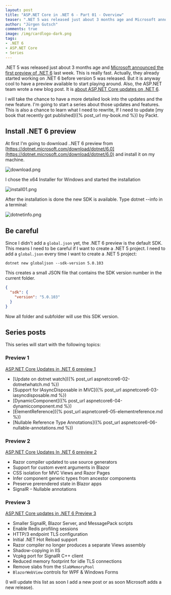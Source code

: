 ```yaml
---
layout: post
title: "ASP.​NET Core in .NET 6 - Part 01 - Overview"
teaser: ".NET 5 was released just about 3 months age and Microsoft announced the first preview of .NET 6 last week. This is really fast. Actually they already started working on .NET 6 before version 5 was released. But it is anyway cool to have a preview available to start playing around. Also the ASP.NET team wrote a new blog post. It is about ASP.NET Core updates on .NET 6. I will take the chance to have more detailed look into the updates and the new feature. I'm going to start a series about those updates and features."
author: "Jürgen Gutsch"
comments: true
image: /img/cardlogo-dark.png
tags: 
- .NET 6
- ASP.NET Core
- Series
---
```


.NET 5 was released just about 3 months age and [Microsoft announced the first preview of .NET 6](https://devblogs.microsoft.com/dotnet/announcing-net-6-preview-1/) last week. This is really fast. Actually, they already started working on .NET 6 before version 5 was released. But it is anyway cool to have a preview available to start playing around. Also, the ASP.NET team wrote a new blog post. It is [about ASP.NET Core updates on .NET 6](https://devblogs.microsoft.com/aspnet/asp-net-core-updates-in-net-6-preview-1/).

I will take the chance to have a more detailed look into the updates and the new feature. I'm going to start a series about those updates and features. This is also a chance to learn what I need to rewrite, If I need to update [my book that recently got published]({% post_url my-book.md %}) by Packt.

## Install .NET 6 preview

At first I'm going to download ..NET 6 preview from [https://dotnet.microsoft.com/download/dotnet/6.0](https://dotnet.microsoft.com/download/dotnet/6.0) and  install it on my machine.

![download.png]({{site.baseurl}}/img/aspnetcore6/download.png)

I chose the x64 Installer for Windows and started the installation

![install01.png]({{site.baseurl}}/img/aspnetcore6/install01.png)

After the installation is done the new SDK is available. Type dotnet --info in a terminal:

![dotnetinfo.png]({{site.baseurl}}/img/aspnetcore6/dotnetinfo.png)

## Be careful

Since I didn't add a `global.json` yet, the .NET 6 preview is the default SDK. This means I need to be careful if I want to create a .NET 5 project. I need to add a `global.json` every time I want to create a .NET 5 project:

```shell
dotnet new globaljson --sdk-version 5.0.103
```

This creates a small JSON file that contains the SDK version number in the current folder.

```json
{
  "sdk": {
    "version": "5.0.103"
  }
}
```

Now all folder and subfolder will use this SDK version.

## Series posts

This series will start with the following topics:

### Preview 1

[ASP.NET Core Updates in .NET 6 preview 1](https://devblogs.microsoft.com/aspnet/asp-net-core-updates-in-net-6-preview-1/)

* [Update on dotnet watch]({% post_url aspnetcore6-02-dotnetwhatch.md %})
* [Support for IAsyncDisposable in MVC]({% post_url aspnetcore6-03-iasyncdisposable.md %})
* [DynamicComponent]({% post_url aspnetcore6-04-dynamiccomponent.md %})
* [ElementReference]({% post_url aspnetcore6-05-elementreference.md %})
* [Nullable Reference Type Annotations]({% post_url aspnetcore6-06-nullable-annotations.md %})

### Preview 2

[ASP.NET Core Updates In .NET 6 preview 2](https://devblogs.microsoft.com/aspnet/asp-net-core-updates-in-net-6-preview-2/)

- Razor compiler updated to use source generators
- Support for custom event arguments in Blazor
- CSS isolation for MVC Views and Razor Pages
- Infer component generic types from ancestor components
- Preserve prerendered state in Blazor apps
- SignalR – Nullable annotations

### Preview 3

[ASP.NET Core updates in .NET 6 Preview 3](https://devblogs.microsoft.com/aspnet/asp-net-core-updates-in-net-6-preview-3/)

* Smaller SignalR, Blazor Server, and MessagePack scripts
* Enable Redis profiling sessions
* HTTP/3 endpoint TLS configuration
* Initial .NET Hot Reload support
* Razor compiler no longer produces a separate Views assembly
* Shadow-copying in IIS
* Vcpkg port for SignalR C++ client
* Reduced memory footprint for idle TLS connections
* Remove slabs from the `SlabMemoryPool`
* `BlazorWebView` controls for WPF & Windows Forms

(I will update this list as soon I add a new post or as soon Microsoft adds a new release).
